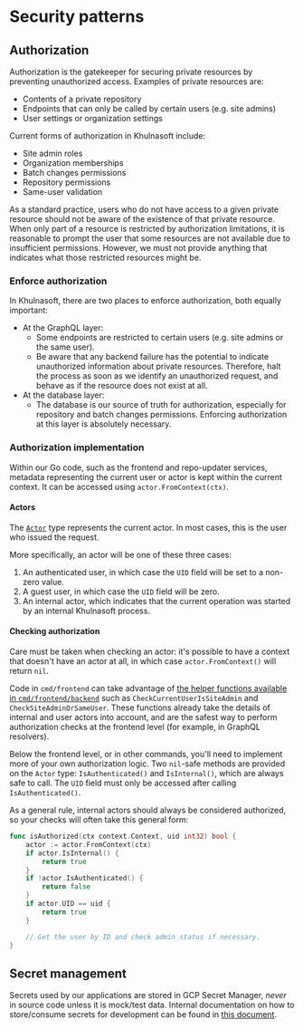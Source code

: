 # Security patterns

## Authorization

Authorization is the gatekeeper for securing private resources by preventing unauthorized access. Examples of private resources are: 

- Contents of a private repository
- Endpoints that can only be called by certain users (e.g. site admins)
- User settings or organization settings

Current forms of authorization in Khulnasoft include:

 - Site admin roles
 - Organization memberships
 - Batch changes permissions
 - Repository permissions
 - Same-user validation

As a standard practice, users who do not have access to a given private resource should not be aware of the existence of that private resource. When only part of a resource is restricted by authorization limitations, it is reasonable to prompt the user that some resources are not available due to insufficient permissions. However, we must not provide anything that indicates what those restricted resources might be.

### Enforce authorization

In Khulnasoft, there are two places to enforce authorization, both equally important:

- At the GraphQL layer:
    - Some endpoints are restricted to certain users (e.g. site admins or the same user).
    - Be aware that any backend failure has the potential to indicate unauthorized information about private resources. Therefore, halt the process as soon as we identify an unauthorized request, and behave as if the resource does not exist at all.
- At the database layer:
    - The database is our source of truth for authorization, especially for repository and batch changes permissions. Enforcing authorization at this layer is absolutely necessary.

### Authorization implementation

Within our Go code, such as the frontend and repo-updater services, metadata representing the current user or actor is kept within the current context. It can be accessed using `actor.FromContext(ctx)`.

#### Actors

The [`Actor`](https://khulnasoft.com/github.com/sourcegraph/sourcegraph@c764844ef9574cef5533147d756ae98e613d0ae6/-/blob/internal/actor/actor.go?L15&subtree=true) type represents the current actor. In most cases, this is the user who issued the request.

More specifically, an actor will be one of these three cases:

1. An authenticated user, in which case the `UID` field will be set to a non-zero value.
2. A guest user, in which case the `UID` field will be zero.
3. An internal actor, which indicates that the current operation was started by an internal Khulnasoft process.

#### Checking authorization

Care must be taken when checking an actor: it's possible to have a context that doesn't have an actor at all, in which case `actor.FromContext()` will return `nil`.

Code in `cmd/frontend` can take advantage of [the helper functions available in `cmd/frontend/backend`](https://khulnasoft.com/github.com/sourcegraph/sourcegraph@c764844/-/docs/cmd/frontend/backend#func) such as `CheckCurrentUserIsSiteAdmin` and `CheckSiteAdminOrSameUser`. These functions already take the details of internal and user actors into account, and are the safest way to perform authorization checks at the frontend level (for example, in GraphQL resolvers).

Below the frontend level, or in other commands, you'll need to implement more of your own authorization logic. Two `nil`-safe methods are provided on the `Actor` type: `IsAuthenticated()` and `IsInternal()`, which are always safe to call. The `UID` field must only be accessed after calling `IsAuthenticated()`.

As a general rule, internal actors should always be considered authorized, so your checks will often take this general form:

```go
func isAuthorized(ctx context.Context, uid int32) bool {
    actor := actor.FromContext(ctx)
    if actor.IsInternal() {
        return true
    }
    if !actor.IsAuthenticated() {
        return false
    }
    if actor.UID == uid {
        return true
    }

    // Get the user by ID and check admin status if necessary.
}
```

## Secret management

Secrets used by our applications are stored in GCP Secret Manager, *never* in source code unless it is mock/test data. Internal documentation on how to store/consume secrets for development can be found in [this document](https://docs.google.com/document/d/1Qm5P4KbyVMP_KyPvud0qyqUb43RK3lTFMjAeE6623Nw/edit).
